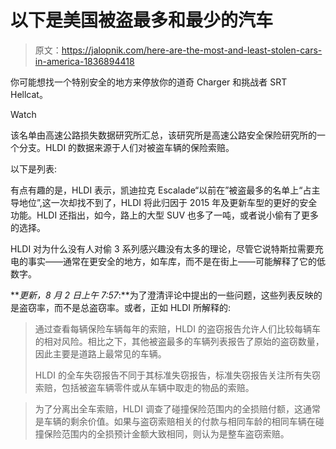 # 以下是美国被盗最多和最少的汽车

> 原文：<https://jalopnik.com/here-are-the-most-and-least-stolen-cars-in-america-1836894418>

你可能想找一个特别安全的地方来停放你的道奇 Charger 和挑战者 SRT Hellcat。

Watch

该名单由高速公路损失数据研究所汇总，该研究所是高速公路安全保险研究所的一个分支。HLDI 的数据来源于人们对被盗车辆的保险索赔。

以下是列表:

有点有趣的是，HLDI 表示，凯迪拉克 Escalade“以前在”被盗最多的名单上“占主导地位”,这一次却找不到了，HLDI 将此归因于 2015 年及更新车型的更好的安全功能。HLDI 还指出，如今，路上的大型 SUV 也多了一吨，或者说小偷有了更多的选择。

HLDI 对为什么没有人对偷 3 系列感兴趣没有太多的理论，尽管它说特斯拉需要充电的事实——通常在更安全的地方，如车库，而不是在街上——可能解释了它的低数字。

***更新，8 月 2 日上午 7:57*:**为了澄清评论中提出的一些问题，这些列表反映的是盗窃率，而不是总盗窃率。或者，正如 HLDI 所解释的:

> 通过查看每辆保险车辆每年的索赔，HLDI 的盗窃报告允许人们比较每辆车的相对风险。相比之下，其他被盗最多的车辆列表报告了原始的盗窃数量，因此主要是道路上最常见的车辆。
> 
> HLDI 的全车失窃报告不同于其标准失窃报告，标准失窃报告关注所有失窃索赔，包括被盗车辆零件或从车辆中取走的物品的索赔。

> 为了分离出全车索赔，HLDI 调查了碰撞保险范围内的全损赔付额，这通常是车辆的剩余价值。如果与盗窃索赔相关的付款与相同车龄的相同车辆在碰撞保险范围内的全损预计金额大致相同，则认为是整车盗窃索赔。